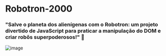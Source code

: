 <h1>Robotron-2000</h1>

<h3>"Salve o planeta dos alienígenas com o Robotron: um projeto divertido de JavaScript para praticar a manipulação do DOM e criar robôs superpoderosos!" 🤖</h3>

![image](https://user-images.githubusercontent.com/71932071/233540079-073d977f-5362-44af-a8c6-5890706719e1.png)
